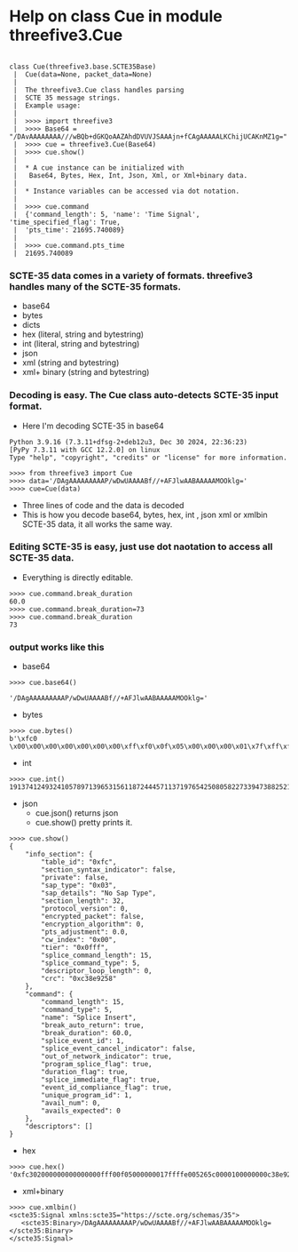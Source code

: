 # Help on class Cue in module threefive3.Cue


```py3

class Cue(threefive3.base.SCTE35Base)
 |  Cue(data=None, packet_data=None)
 |  
 |  The threefive3.Cue class handles parsing
 |  SCTE 35 message strings.
 |  Example usage:
 |  
 |  >>>> import threefive3
 |  >>>> Base64 = "/DAvAAAAAAAA///wBQb+dGKQoAAZAhdDVUVJSAAAjn+fCAgAAAAALKChijUCAKnMZ1g="
 |  >>>> cue = threefive3.Cue(Base64)
 |  >>>> cue.show()
 |  
 |  * A cue instance can be initialized with
 |   Base64, Bytes, Hex, Int, Json, Xml, or Xml+binary data.
 |  
 |  * Instance variables can be accessed via dot notation.
 |  
 |  >>>> cue.command
 |  {'command_length': 5, 'name': 'Time Signal', 'time_specified_flag': True,
 |  'pts_time': 21695.740089}
 |  
 |  >>>> cue.command.pts_time
 |  21695.740089
```
### SCTE-35 data comes in a variety of formats. threefive3 handles many of the SCTE-35 formats.

* base64
* bytes
* dicts
* hex (literal, string and bytestring)
* int (literal, string and bytestring)
* json
* xml (string and bytestring)
* xml+ binary (string and bytestring)



### Decoding is easy. The Cue class auto-detects SCTE-35 input format. 

* Here I'm decoding SCTE-35 in base64

```py3
Python 3.9.16 (7.3.11+dfsg-2+deb12u3, Dec 30 2024, 22:36:23)
[PyPy 7.3.11 with GCC 12.2.0] on linux
Type "help", "copyright", "credits" or "license" for more information.

>>>> from threefive3 import Cue
>>>> data='/DAgAAAAAAAAAP/wDwUAAAABf//+AFJlwAABAAAAAMOOklg='
>>>> cue=Cue(data)
```
* Three lines of code and the data is decoded
* This is how you decode base64, bytes, hex, int , json xml or xmlbin SCTE-35 data, it all works the same way.

### Editing SCTE-35 is easy, just use dot naotation to access all SCTE-35 data.
* Everything is directly editable.
```py3
>>>> cue.command.break_duration
60.0
>>>> cue.command.break_duration=73
>>>> cue.command.break_duration
73
```

### output works like this 

* base64
```py3
>>>> cue.base64()

'/DAgAAAAAAAAAP/wDwUAAAABf//+AFJlwAABAAAAAMOOklg='

```
* bytes
```py3
>>>> cue.bytes()
b'\xfc0 \x00\x00\x00\x00\x00\x00\x00\xff\xf0\x0f\x05\x00\x00\x00\x01\x7f\xff\xfe\x00Re\xc0\x00\x01\x00\x00\x00\x00\xc3\x8e\x92X'
```

* int
```py3
>>>> cue.int()
1913741249324105789713965315611872444571137197654250805822733947388252170837252018776
```
* json
    * cue.json() returns json
    * cue.show() pretty prints it.
```py3
>>>> cue.show()
{
    "info_section": {
        "table_id": "0xfc",
        "section_syntax_indicator": false,
        "private": false,
        "sap_type": "0x03",
        "sap_details": "No Sap Type",
        "section_length": 32,
        "protocol_version": 0,
        "encrypted_packet": false,
        "encryption_algorithm": 0,
        "pts_adjustment": 0.0,
        "cw_index": "0x00",
        "tier": "0x0fff",
        "splice_command_length": 15,
        "splice_command_type": 5,
        "descriptor_loop_length": 0,
        "crc": "0xc38e9258"
    },
    "command": {
        "command_length": 15,
        "command_type": 5,
        "name": "Splice Insert",
        "break_auto_return": true,
        "break_duration": 60.0,
        "splice_event_id": 1,
        "splice_event_cancel_indicator": false,
        "out_of_network_indicator": true,
        "program_splice_flag": true,
        "duration_flag": true,
        "splice_immediate_flag": true,
        "event_id_compliance_flag": true,
        "unique_program_id": 1,
        "avail_num": 0,
        "avails_expected": 0
    },
    "descriptors": []
}
```

* hex
```py3
>>>> cue.hex()
'0xfc302000000000000000fff00f05000000017ffffe005265c0000100000000c38e9258'
```

* xml+binary
```py3
>>>> cue.xmlbin()
<scte35:Signal xmlns:scte35="https://scte.org/schemas/35">
   <scte35:Binary>/DAgAAAAAAAAAP/wDwUAAAABf//+AFJlwAABAAAAAMOOklg=</scte35:Binary>
</scte35:Signal>
```


